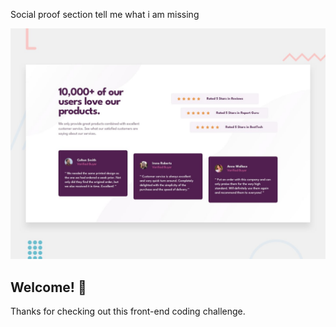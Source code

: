 Social proof section
tell me what i am missing

![Design preview for the Social proof section coding challenge](./design/desktop-preview.jpg)

## Welcome! 👋

Thanks for checking out this front-end coding challenge.


